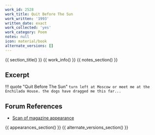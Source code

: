 ```yaml
---
work_id: 2528
work_title: Quit Before The Sun
work_written: '1993'
written_date: exact
work_collected: 'yes'
work_category: Poem
notes: null
icon: material/book
alternate_versions: []
---
```


{{ section_title() }}
{{ work_info() }}
{{ notes_section() }}
## Excerpt
!!! quote "Quit Before The Sun"
    ```
    turn left at Moscow or
    meet me at the Enchilada House.
    the dogs have dragged me this
    far...
    ```

## Forum References
- [Scan of magazine appearance](https://bukowskiforum.com/threads/quit-before-the-sun-poems-plays-no-1-1994.11302/)

{{ appearances_section() }}
{{ alternate_versions_section() }}
